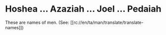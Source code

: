 # Hoshea ... Azaziah ... Joel ... Pedaiah

These are names of men. (See: [[rc://en/ta/man/translate/translate-names]])


